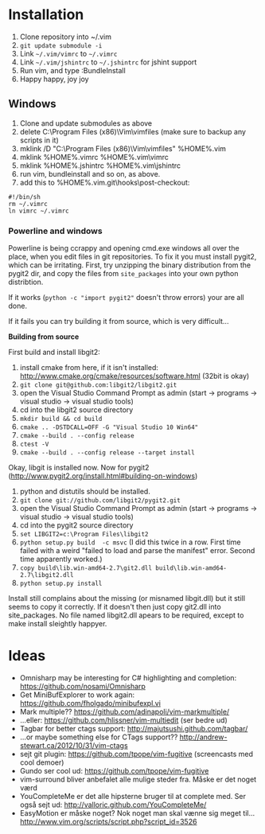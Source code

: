 ﻿# Installation

 1. Clone repository into ~/.vim
 2. `git update submodule -i`
 3. Link `~/.vim/vimrc` to `~/.vimrc`
 4. Link `~/.vim/jshintrc` to `~/.jshintrc` for jshint support
 5. Run vim, and type :BundleInstall
 6. Happy happy, joy joy

## Windows

 1. Clone and update submodules as above
 2. delete C:\Program Files (x86)\Vim\vimfiles (make sure to backup any scripts in it)
 3. mklink /D "C:\Program Files (x86)\Vim\vimfiles" %HOME%\.vim
 4. mklink %HOME%\.vimrc %HOME%\.vim\vimrc
 5. mklink %HOME%\.jshintrc %HOME%\.vim\jshintrc
 6. run vim, bundleinstall and so on, as above.
 7. add this to %HOME%\.vim\.git\hooks\post-checkout:
 ```
#!/bin/sh
rm ~/.vimrc
ln vimrc ~/.vimrc
 ```

### Powerline and windows


Powerline is being ccrappy and opening cmd.exe windows all over the place, when
you edit files in git repositories. To fix it you must install pygit2, which
can be irritating. First, try unzipping the binary distribution from the pygit2
dir, and copy the files from `site_packages` into your own python distribtion.

If it works (`python -c "import pygit2"` doesn't throw errors) your are all done.

If it fails you can try building it from source, which is very difficult...


**Building from source**

First build and install libgit2:

 1. install cmake from here, if it isn't installed: http://www.cmake.org/cmake/resources/software.html (32bit is okay)
 2. `git clone git@github.com:libgit2/libgit2.git`
 3. open the Visual Studio Command Prompt as admin (start -> programs -> visual studio -> visual studio tools)
 4. cd into the libgit2 source directory
 5. `mkdir build && cd build`
 6. `cmake .. -DSTDCALL=OFF -G "Visual Studio 10 Win64"`
 7. `cmake --build . --config release`
 8. `ctest -V`
 7. `cmake --build . --config release --target install`

Okay, libgit is installed now. Now for pygit2 (http://www.pygit2.org/install.html#building-on-windows)

 1. python and distutils should be installed.
 2. `git clone git://github.com/libgit2/pygit2.git`
 3. open the Visual Studio Command Prompt as admin (start -> programs -> visual studio -> visual studio tools)
 4. cd into the pygit2 source directory
 5. `set LIBGIT2=c:\Program Files\libgit2`
 6. `python setup.py build  -c msvc` (I did this twice in a row. First time
    failed with a weird "failed to load and parse the manifest" error. Second
    time apparently worked.)
 7. `copy build\lib.win-amd64-2.7\git2.dll build\lib.win-amd64-2.7\libgit2.dll`
 8. `python setup.py install`

Install still complains about the missing (or misnamed libgit.dll) but it still
seems to copy it correctly. If it doesn't then just copy git2.dll into
site\_packages. No file named libgit2.dll apears to be required, except to make
install sleightly happyer.


# Ideas

- Omnisharp may be interesting for C# highlighting and completion: https://github.com/nosami/Omnisharp
- Get MiniBufExplorer to work again: https://github.com/fholgado/minibufexpl.vi
- Mark multiple?? https://github.com/adinapoli/vim-markmultiple/
- ...eller: https://github.com/hlissner/vim-multiedit (ser bedre ud)
- Tagbar for better ctags support: http://majutsushi.github.com/tagbar/
- ...or maybe something else for CTags support?? http://andrew-stewart.ca/2012/10/31/vim-ctags
- sejt git plugin: https://github.com/tpope/vim-fugitive (screencasts med cool demoer)
- Gundo ser cool ud: https://github.com/tpope/vim-fugitive
- vim-surround bliver anbefalet alle mulige steder fra. Måske er det noget værd
- YouCompleteMe er det alle hipsterne bruger til at complete med. Ser også sejt ud: http://valloric.github.com/YouCompleteMe/
- EasyMotion er måske noget? Nok noget man skal vænne sig meget til... http://www.vim.org/scripts/script.php?script_id=3526




